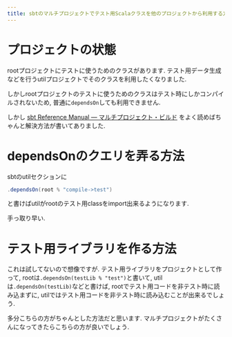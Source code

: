 ```yaml
---
title: sbtのマルチプロジェクトでテスト用Scalaクラスを他のプロジェクトから利用する方法
---
```


# プロジェクトの状態

rootプロジェクトにテストに使うためのクラスがあります.
テスト用データ生成などを行うutilプロジェクトでそのクラスを利用したくなりました.

しかしrootプロジェクトのテストに使うためのクラスはテスト時にしかコンパイルされないため,
普通に`dependsOn`しても利用できません.

しかし
[sbt Reference Manual — マルチプロジェクト・ビルド](https://www.scala-sbt.org/1.x/docs/ja/Multi-Project.html)
をよく読めばちゃんと解決方法が書いてありました.

# dependsOnのクエリを弄る方法

sbtのutilセクションに

~~~scala
.dependsOn(root % "compile->test")
~~~

と書けばutilがrootのテスト用classをimport出来るようになります.

手っ取り早い.

# テスト用ライブラリを作る方法

これは試してないので想像ですが.
テスト用ライブラリをプロジェクトとして作って,
rootは`.dependsOn(testLib % "test")`と書いて,
utilは`.dependsOn(testLib)`などと書けば,
rootでテスト用コードを非テスト時に読み込まずに,
utilではテスト用コードを非テスト時に読み込むことが出来るでしょう.

多分こちらの方がちゃんとした方法だと思います.
マルチプロジェクトがたくさんになってきたらこちらの方が良いでしょう.
